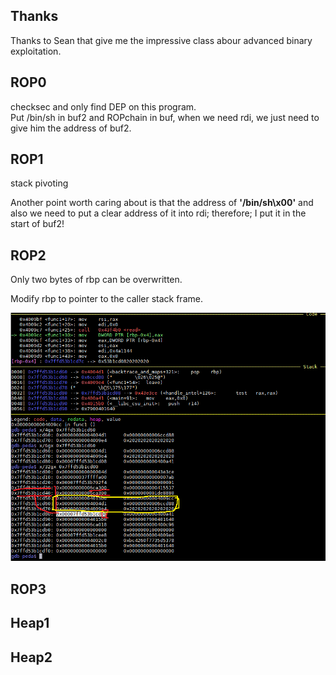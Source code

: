 ## Thanks  
Thanks to Sean that give me the impressive class abour advanced binary exploitation.

## ROP0
checksec and only find DEP on this program.  
Put /bin/sh in buf2 and ROPchain in buf, when we need rdi, we just need to give him the address of buf2.  
  
## ROP1 
stack pivoting  

Another point worth caring about is that the address of **'/bin/sh\x00'** and also we need to put a clear address of it into rdi; therefore; I put it in the start of buf2!  
  
## ROP2
Only two bytes of rbp can be overwritten.

Modify rbp to pointer to the caller stack frame.  

![](https://github.com/shinmao/CTF-writeups/blob/master/Advanced%20Binary%20Exploitation(Sean)/screenshot/rop2.PNG)
  
## ROP3  
  
## Heap1
  
## Heap2
